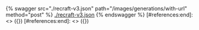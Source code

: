 [#references:start]: <> ({ "template": "openapi" })
[#references:start]: <> ({ "template": "openapi" })
{% swagger src="./recraft-v3.json" path="/images/generations/with-url" method="post" %}
[./recraft-v3.json](./recraft-v3.json)
{% endswagger %}
[#references:end]: <> ({})
[#references:end]: <> ({})